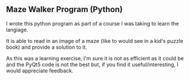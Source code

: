 ## Maze Walker Program (Python)

I wrote this python program as part of a course I was taking to learn the langiage.

It is able to read in an image of a maze (like to would see in a kid's puzzle book) and provide a solution to it.

As this was a learning exercise, I'm sure it is not as efficient as it could be and the PyQt5 code is not the best but, if you find it useful/interesting, I would appreciate feedback.
